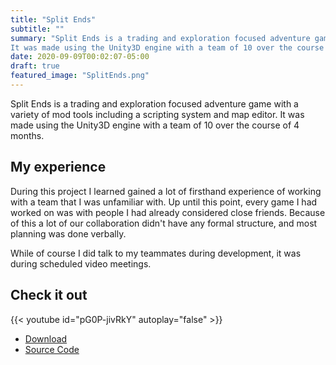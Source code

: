 ```yaml
---
title: "Split Ends"
subtitle: ""
summary: "Split Ends is a trading and exploration focused adventure game with a variety of mod tools including a scripting system and map editor.
It was made using the Unity3D engine with a team of 10 over the course of 4 months."
date: 2020-09-09T00:02:07-05:00
draft: true
featured_image: "SplitEnds.png"
---
```


Split Ends is a trading and exploration focused adventure game with a variety of mod tools including a scripting system and map editor.
It was made using the Unity3D engine with a team of 10 over the course of 4 months.

## My experience
During this project I learned gained a lot of firsthand experience of working with a team that I was unfamiliar with.
Up until this point, every game I had worked on was with people I had already considered close friends. Because of this a lot of our collaboration didn't have any formal structure, and most planning was done verbally.

While of course I did talk to my teammates during development, it was during scheduled video meetings.

## Check it out
{{< youtube id="pG0P-jivRkY" autoplay="false" >}}

- [ Download ]( https://undeadjellyfish.itch.io/split-ends )
- [Source Code]( https://github.com/GameDevProject-S20/Pre-Production ) 

